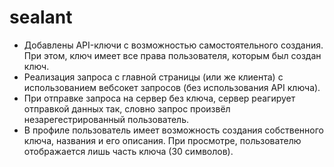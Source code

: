 # sealant
 - Добавлены API-ключи с возможностью самостоятельного создания. При этом, ключ имеет все права пользователя, которым был создан ключ.
 - Реализация запроса с главной страницы (или же клиента) с использованием вебсокет запросов (без использования API ключа). 
 - При отправке запроса на сервер без ключа, сервер реагирует отправкой данных так, словно запрос произвёл незарегестрированный пользователь.
 - В профиле пользователь имеет возможность создания собственного ключа, названия и его описания. При просмотре, пользователю отображается лишь часть ключа (30 символов).